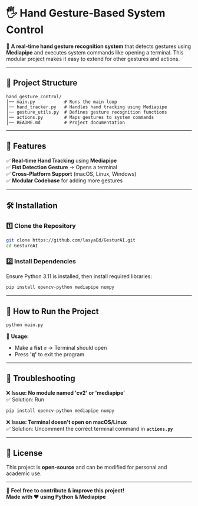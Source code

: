 # 🖐️ Hand Gesture-Based System Control

🚀 **A real-time hand gesture recognition system** that detects gestures using **Mediapipe** and executes system commands like opening a terminal. This modular project makes it easy to extend for other gestures and actions.

---

## 📂 Project Structure
```
hand_gesture_control/
│── main.py           # Runs the main loop
│── hand_tracker.py   # Handles hand tracking using Mediapipe
│── gesture_utils.py  # Defines gesture recognition functions
│── actions.py        # Maps gestures to system commands
│── README.md         # Project documentation
```

---

## 📌 Features
✅ **Real-time Hand Tracking** using **Mediapipe**  
✅ **Fist Detection Gesture** → Opens a terminal  
✅ **Cross-Platform Support** (macOS, Linux, Windows)  
✅ **Modular Codebase** for adding more gestures  

---

## 🛠️ Installation
### 1️⃣ Clone the Repository
```bash
git clone https://github.com/lasyaEd/GesturAI.git
cd GestureAI
```

### 2️⃣ Install Dependencies
Ensure Python 3.11 is installed, then install required libraries:

```bash
pip install opencv-python mediapipe numpy
```

---

## 🚀 How to Run the Project
```bash
python main.py
```
📌 **Usage:**  
- Make a **fist** ✊ → Terminal should open  
- Press **'q'** to exit the program  

---

## 📌 Troubleshooting
❌ **Issue: No module named 'cv2' or 'mediapipe'**  
✅ Solution: Run  
```bash
pip install opencv-python mediapipe numpy
```

❌ **Issue: Terminal doesn't open on macOS/Linux**  
✅ Solution: Uncomment the correct terminal command in **`actions.py`**  

---

## 📜 License
This project is **open-source** and can be modified for personal and academic use.

---

🚀 **Feel free to contribute & improve this project!**  
**Made with ❤️ using Python & Mediapipe**  
